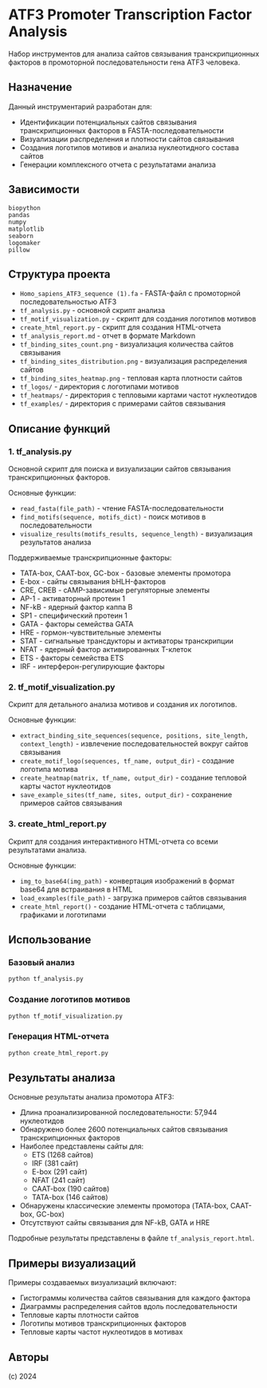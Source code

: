 # ATF3 Promoter Transcription Factor Analysis

Набор инструментов для анализа сайтов связывания транскрипционных факторов в промоторной последовательности гена ATF3 человека.

## Назначение

Данный инструментарий разработан для:
- Идентификации потенциальных сайтов связывания транскрипционных факторов в FASTA-последовательности
- Визуализации распределения и плотности сайтов связывания
- Создания логотипов мотивов и анализа нуклеотидного состава сайтов
- Генерации комплексного отчета с результатами анализа

## Зависимости

```
biopython
pandas
numpy
matplotlib
seaborn
logomaker
pillow
```

## Структура проекта

- `Homo_sapiens_ATF3_sequence (1).fa` - FASTA-файл с промоторной последовательностью ATF3
- `tf_analysis.py` - основной скрипт анализа
- `tf_motif_visualization.py` - скрипт для создания логотипов мотивов
- `create_html_report.py` - скрипт для создания HTML-отчета
- `tf_analysis_report.md` - отчет в формате Markdown
- `tf_binding_sites_count.png` - визуализация количества сайтов связывания
- `tf_binding_sites_distribution.png` - визуализация распределения сайтов
- `tf_binding_sites_heatmap.png` - тепловая карта плотности сайтов
- `tf_logos/` - директория с логотипами мотивов
- `tf_heatmaps/` - директория с тепловыми картами частот нуклеотидов
- `tf_examples/` - директория с примерами сайтов связывания

## Описание функций

### 1. tf_analysis.py

Основной скрипт для поиска и визуализации сайтов связывания транскрипционных факторов.

Основные функции:
- `read_fasta(file_path)` - чтение FASTA-последовательности
- `find_motifs(sequence, motifs_dict)` - поиск мотивов в последовательности
- `visualize_results(motifs_results, sequence_length)` - визуализация результатов анализа

Поддерживаемые транскрипционные факторы:
- TATA-box, CAAT-box, GC-box - базовые элементы промотора
- E-box - сайты связывания bHLH-факторов
- CRE, CREB - cAMP-зависимые регуляторные элементы
- AP-1 - активаторный протеин 1
- NF-kB - ядерный фактор каппа B
- SP1 - специфический протеин 1
- GATA - факторы семейства GATA
- HRE - гормон-чувствительные элементы
- STAT - сигнальные трансдукторы и активаторы транскрипции
- NFAT - ядерный фактор активированных T-клеток
- ETS - факторы семейства ETS
- IRF - интерферон-регулирующие факторы

### 2. tf_motif_visualization.py

Скрипт для детального анализа мотивов и создания их логотипов.

Основные функции:
- `extract_binding_site_sequences(sequence, positions, site_length, context_length)` - извлечение последовательностей вокруг сайтов связывания
- `create_motif_logo(sequences, tf_name, output_dir)` - создание логотипа мотива
- `create_heatmap(matrix, tf_name, output_dir)` - создание тепловой карты частот нуклеотидов
- `save_example_sites(tf_name, sites, output_dir)` - сохранение примеров сайтов связывания

### 3. create_html_report.py

Скрипт для создания интерактивного HTML-отчета со всеми результатами анализа.

Основные функции:
- `img_to_base64(img_path)` - конвертация изображений в формат base64 для встраивания в HTML
- `load_examples(file_path)` - загрузка примеров сайтов связывания
- `create_html_report()` - создание HTML-отчета с таблицами, графиками и логотипами

## Использование

### Базовый анализ
```bash
python tf_analysis.py
```

### Создание логотипов мотивов
```bash
python tf_motif_visualization.py
```

### Генерация HTML-отчета
```bash
python create_html_report.py
```

## Результаты анализа

Основные результаты анализа промотора ATF3:

- Длина проанализированной последовательности: 57,944 нуклеотидов
- Обнаружено более 2600 потенциальных сайтов связывания транскрипционных факторов
- Наиболее представлены сайты для:
  - ETS (1268 сайтов)
  - IRF (381 сайт)
  - E-box (291 сайт)
  - NFAT (241 сайт)
  - CAAT-box (190 сайтов)
  - TATA-box (146 сайтов)
- Обнаружены классические элементы промотора (TATA-box, CAAT-box, GC-box)
- Отсутствуют сайты связывания для NF-kB, GATA и HRE

Подробные результаты представлены в файле `tf_analysis_report.html`.

## Примеры визуализаций

Примеры создаваемых визуализаций включают:
- Гистограммы количества сайтов связывания для каждого фактора
- Диаграммы распределения сайтов вдоль последовательности
- Тепловые карты плотности сайтов
- Логотипы мотивов транскрипционных факторов
- Тепловые карты частот нуклеотидов в мотивах

## Авторы

(с) 2024  